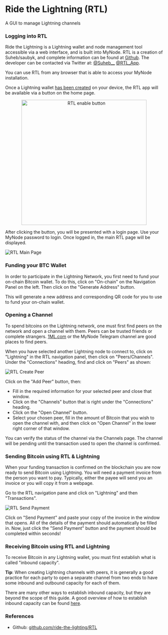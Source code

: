 # Ride the Lightning (RTL)

A GUI to manage Lightning channels

### Logging into RTL

Ride the Lightning is a Lightning wallet and node management tool accessible via a web interface, and is built into MyNode.
RTL is a creation of Suheb/saubyk, and complete information can be found at [Github](https://github.com/ride-the-lightning/RTL).
The developer can be contacted via Twitter at: [@Suheb__](https://twitter.com/Suheb__) [@RTL_App](https://twitter.com/RTL_app).

You can use RTL from any browser that is able to access your MyNode installation.

Once a Lightning wallet [has been created](/lightning/create) on your device, the RTL app will be available via a button on the home page.

<center>
  <figure>
    <img src="/images/lightning/RTL/RTL_enable_button_comp.png" alt="RTL enable button" style="width: 400px">
  </figure>
</center>

After clicking the button, you will be presented with a login page. Use your MyNode password to login. Once logged in, the main RTL page will be displayed.

![RTL Main Page](/images/lightning/RTL/RTL_main_page_comp.png "RTL Main Page")

### Funding your BTC Wallet

In order to participate in the Lightning Network, you first need to fund your on-chain Bitcoin wallet. To do this, click on "On-chain" on the Navigation Panel on the left. Then click on the "Generate Address" button.

This will generate a new address and corresponding QR code for you to use to fund your on-chain wallet.

### Opening a Channel

To spend bitcoins on the Lightning network, one must first find peers on the network and open a channel with them. Peers can be trusted friends or complete strangers. [1ML.com](https://1ml.com/node?order=channelcount&active=true) or the MyNode Telegram channel are good places to find peers.

When you have selected another Lightning node to connect to, click on "Lightning" in the RTL navigation panel, then click on "Peers/Channels". Under the "Connections" heading, find and click on "Peers" as shown:

![RTL Create Peer](/images/lightning/RTL/RTL_create_peer_comp.png "RTL Create Peer")

Click on the "Add Peer" button, then:

- Fill in the required information for your selected peer and close that window.
- Click on the "Channels" button that is right under the "Connections" heading.
- Click on the "Open Channel" button.
- Select your chosen peer, fill in the amount of Bitcoin that you wish to open the channel with, and then click on "Open Channel"
in the lower right corner of that window.

You can verify the status of the channel via the Channels page. The channel will be pending until the transaction used to open the channel is confirmed.


### Sending Bitcoin using RTL & Lightning

When your funding transaction is confirmed on the blockchain you are now ready to send Bitcoin using Lightning.
You will need a payment invoice from the person you want to pay. Typically, either the payee will send you an invoice or you will copy it from a webpage.

Go to the RTL navigation pane and click on "Lightning" and then "Transactions".

![RTL Send Payment](/images/lightning/RTL/RTL_payments_comp.png "RTL Send Payment")

Click on "Send Payment" and paste your copy of the invoice in the window that opens.
All of the details of the payment should automatically be filled in.
Now, just click the "Send Payment" button and the payment should be completed within seconds!

### Receiving Bitcoin using RTL and Lightning

To receive Bitcoin in any Lightning wallet, you must first establish what is called "inbound capacity".

**Tip**: When creating Lightning channels with peers, it is generally a good practice for each party to open a separate channel from two ends to have some inbound and outbound capacity for each of them.

There are many other ways to establish inbound capacity, but they are beyond the scope of this guide.
A good overview of how to establish inbound capacity can be found [here](https://gist.github.com/bretton/53bc511b6fdafef31951199dd25bbf88).

### References

- Github: [github.com/ride-the-lighting/RTL](https://github.com/Ride-The-Lightning/RTL)
